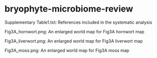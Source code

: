 # bryophyte-microbiome-review

Supplementary Table1.txt: References included in the systematic analysis

Fig3A_hornwort.png: An enlarged world map for Fig3A hornwort map

Fig3A_liverwort.png: An enlarged world map for Fig3A liverwort map

Fig3A_moss.png: An enlarged world map for Fig3A moss map
